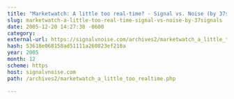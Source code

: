 ```yaml
---
title: "Marketwatch: A little too real-time? - Signal vs. Noise (by 37signals)"
slug: marketwatch-a-little-too-real-time-signal-vs-noise-by-37signals
date: 2005-12-20 14:27:38 -0600
category: 
external-url: https://signalvnoise.com/archives2/marketwatch_a_little_too_realtime.php
hash: 53618e068158ad51111a260823ef218a
year: 2005
month: 12
scheme: https
host: signalvnoise.com
path: /archives2/marketwatch_a_little_too_realtime.php

---
```



